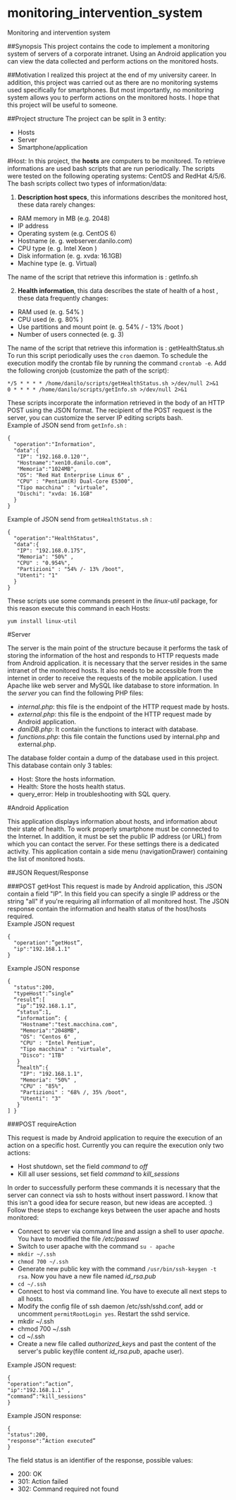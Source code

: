 # monitoring_intervention_system
Monitoring and intervention system

##Synopsis
This project contains the code to implement a monitoring system of servers of a corporate intranet. Using an Android application you can view the data collected and perform actions on the monitored hosts.

##Motivation
I realized this project at the end of my university career. In addition, this project was carried out as there are no monitoring systems used specifically for smartphones. But most importantly, no monitoring system allows you to perform actions on the monitored hosts. I hope that this project will be useful to someone.

##Project structure
The project can be split in 3 entity:
* Hosts
* Server
* Smartphone/application

#Host:
In this project, the **hosts** are computers to be monitored. To retrieve informations are used bash scripts that are run periodically. The scripts were tested on the following operating systems: CentOS and RedHat 4/5/6.
The bash scripts collect two types of information/data: <br>
1. **Description host specs**, this informations describes the monitored host, these data rarely changes:
  * RAM memory in MB (e.g. 2048)
  * IP address
  * Operating system (e.g. CentOS 6)
  * Hostname (e. g. webserver.danilo.com)
  * CPU type (e. g. Intel Xeon )
  * Disk information (e. g. xvda: 16.1GB)
  * Machine type (e. g. Virtual)
 
The name of the script that retrieve this information is : getInfo.sh

2. **Health information**, this data describes the state of health of a host , these data frequently changes:
  * RAM used (e. g. 54% )
  * CPU used (e. g. 80% )
  * Use partitions and mount point (e. g. 54% / - 13% /boot )
  * Number of users connected (e. g. 3)
  
The name of the script that retrieve this information is : getHealthStatus.sh
To run this script periodically uses the `cron` daemon. To schedule the execution modify the crontab file by running the command `crontab -e`.
Add the following cronjob (customize the path of the script):
```
*/5 * * * * /home/danilo/scripts/getHealthStatus.sh >/dev/null 2>&1
0 * * * * /home/danilo/scripts/getInfo.sh >/dev/null 2>&1
```
These scripts incorporate the information retrieved in the body of an HTTP POST using the JSON format. The recipient of the POST request is the server, you can customize the server IP editing scripts bash. <br>
Example of JSON send from `getInfo.sh` :
```
{
  "operation":"Information",
  "data":{
   "IP": "192.168.0.120'",
   "Hostname":"xen10.danilo.com",
   "Memoria":"1024MB",
   "OS": "Red Hat Enterprise Linux 6" ,
   "CPU" : "Pentium(R) Dual-Core E5300",
   "Tipo macchina" : "virtuale",
   "Dischi": "xvda: 16.1GB"
  }
}
```
Example of JSON send from `getHealthStatus.sh` :
```
{
  "operation":"HealthStatus",
  "data":{
   "IP": "192.168.0.175",
   "Memoria": "50%" ,
   "CPU" : "0.954%",
   "Partizioni" : "54% /- 13% /boot",
   "Utenti": "1"
  }
}
```
These scripts use some commands present in the *linux-util* package, for this reason execute this command in each Hosts:<br>
```
yum install linux-util
```
#Server

The server is the main point of the structure because it performs the task of storing the information of the host and responds to HTTP requests made from Android application. it is necessary that the server resides in the same intranet of the monitored hosts. It also needs to be accessible from the internet in order to receive the requests of the mobile application. I used Apache like web server and MySQL like database to store information. In the *server* you can find the following PHP files:
  * *internal.php*: this file is the endpoint of the HTTP request made by hosts.
  * *external.php*: this file is the endpoint of the HTTP request made by Android application.
  * *daniDB.php*: It contain the functions to interact with database.
  * *functions.php*: this file contain the functions used by internal.php and external.php.

The database folder contain a dump of the database used in this project. <br>
This database contain only 3 tables:
* Host: Store the hosts information.
* Health: Store the hosts health status.
* query_error: Help in troubleshooting with SQL query.

#Android Application

This application displays information about hosts, and information about their state of health. To work properly smartphone must be connected to the Internet. In addition, it must be set the public IP address (or URL) from which you can contact the server. For these settings there is a dedicated activity. This application contain a side menu (navigationDrawer) containing the list of monitored hosts.

##JSON Request/Response

###POST getHost
This request is made by Android application, this JSON contain a field "IP". In this field you can specify a single IP address or the string "all" if you're requiring all information of all monitored host. The JSON response contain the information and health status of the host/hosts required.<br>
Example JSON request
```
{
  "operation":”getHost”,
  "ip":"192.168.1.1"
}
```

Example JSON response
```
{
  "status":200,
  "typeHost":”single”
  “result”:[
   “ip”:”192.168.1.1”,
   “status”:1,
   “information”: {
    "Hostname":"test.macchina.com",
    "Memoria":"2048MB",
    "OS": "Centos 6" ,
    "CPU" : "Intel Pentium",
    "Tipo macchina" : "virtuale",
    "Disco": "1TB"
   }
   “health”:{
    "IP": "192.168.1.1",
    "Memoria": "50%" ,
    "CPU" : "85%",
    "Partizioni" : "68% /, 35% /boot",
    "Utenti": "3"
   }
] }
```

###POST requireAction

This request is made by Android application to require the execution of an action on a specific host. Currently you can require the execution only two actions:
* Host shutdown, set the field *command* to *off*
* Kill all user sessions, set field *command* to *kill_sessions*

In order to successfully perform these commands it is necessary that the server can connect via ssh to hosts without insert password. I know that this isn't a good idea for secure reason, but new ideas are accepted. :)
Follow these steps to exchange keys between the user apache and hosts monitored:

* Connect to server via command line and assign a shell to user *apache*. You have to modified the file */etc/passwd*
* Switch to user apache with the command `su - apache`
* `mkdir ~/.ssh`
* `chmod 700 ~/.ssh`
* Generate new public key with the command `/usr/bin/ssh-keygen -t rsa`. Now you have a new file named *id_rsa.pub*
* `cd ~/.ssh`
* Connect to host via command line. You have to execute all next steps to all hosts.
* Modify the config file of ssh daemon /etc/ssh/sshd.conf, add or uncomment `permitRootLogin yes`. Restart the sshd service.
* mkdir ~/.ssh
* chmod 700 ~/.ssh
* cd ~/.ssh
* Create a new file called *authorized_key*s and past the content of the server's public key(file content *id_rsa.pub*, apache user).


Example JSON request:
```
{
"operation":”action”,
"ip":"192.168.1.1" ,
“command”:"kill_sessions"
}
```
Example JSON response:
```
{
"status":200,
"response":”Action executed”
}
```
The field status is an identifier of the response, possible values:
* 200: OK
* 301: Action failed
* 302: Command required not found
